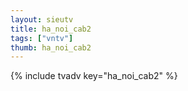 ```yaml
--- 
layout: sieutv
title: ha_noi_cab2
tags: ["vntv"]
thumb: ha_noi_cab2
---
```

{% include tvadv key="ha_noi_cab2" %}
